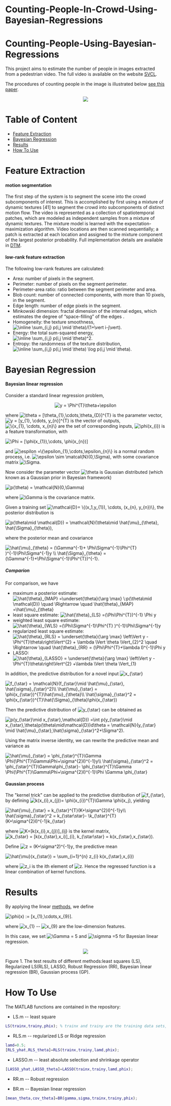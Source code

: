 # Counting-People-In-Crowd-Using-Bayesian-Regressions

# Counting-People-Using-Bayesian-Regressions

This project aims to estimate the number of people in images extracted from a pedestrian video. The full video is available on the website [SVCL](http://www.svcl.ucsd.edu/projects/peoplecnt/). 

The procedures of counting people in the image is illustrated below [see this paper](http://visal.cs.cityu.edu.hk/static/pubs/journal/tip12-pedcount.pdf).
<p align ="center">
<img src=https://user-images.githubusercontent.com/45757826/57583937-0fe4ff80-74d6-11e9-9113-41a099988f56.png>
</p>


# Table of Content
- [Feature Extraction](#feature-extraction)
- [Bayesian Regression](#bayesian-regression)
- [Results](#results)
- [How To Use](#how-to-use)

# Feature Extraction

#### motion segmentation
The first step of the system is to segment the scene into the crowd subcomponents of interest. This is accomplished by first using a mixture of dynamic textures
[41] to segment the crowd into subcomponents of distinct motion flow. The video is represented as a collection of spatiotemporal patches, which are modeled as independent samples from a mixture of dynamic textures. The mixture model is learned with the expectation-maximization algorithm. Video locations are then scanned sequentially; a patch is extracted at each location and assigned to the mixture component of the largest posterior probability. Full implementation details are available in 
[DTM](http://www.svcl.ucsd.edu/publications/journal/2008/pami/pami08-dytexmix.pdf).


#### low-rank feature extraction
The following low-rank features are calculated:
- Area: number of pixels in the segment.
- Perimeter: number of pixels on the segment perimeter.
- Perimeter-area ratio: ratio between the segment perimeter and area.
- Blob count: number of connected components, with more than 10 pixels, in the segment.
- Edge length: number of edge pixels in the segment.
- Minkowski dimension: fractal dimension of the internal edges, which estimates the degree of “space-filling” of the edges .
- Homogeneity: the texture smoothness, <img src="https://tex.s2cms.ru/svg/%5Cinline%20%5Csum_%7Bi%2Cj%7D%20p(i%2Cj%20%5Cmid%20%5Ctheta)%2F(1%2B%5Cvert%20i-j%5Cvert)" alt="\inline \sum_{i,j} p(i,j \mid \theta)/(1+\vert i-j\vert)" />.
- Energy: the total sum-squared energy, <img src="https://tex.s2cms.ru/svg/%5Cinline%20%5Csum_%7Bi%2Cj%7D%20p(i%2Cj%20%5Cmid%20%5Ctheta)%5E2" alt="\inline \sum_{i,j} p(i,j \mid \theta)^2" />.
- Entropy: the randomness of the texture distribution, <img src="https://tex.s2cms.ru/svg/%5Cinline%20%5Csum_%7Bi%2Cj%7D%20p(i%2Cj%20%5Cmid%20%5Ctheta)%20%5Clog%20p(i%2Cj%20%5Cmid%20%5Ctheta)" alt="\inline \sum_{i,j} p(i,j \mid \theta) \log p(i,j \mid \theta)" />.

# Bayesian Regression

#### Bayesian linear regression
Consider a standard linear regression problem, 

<p align = "center">

<img src="https://tex.s2cms.ru/svg/y%20%3D%20%5CPhi%5E%7BT%7D%5Ctheta%2B%5Cepsilon" alt="y = \Phi^{T}\theta+\epsilon" />

</p>

where <img src="https://tex.s2cms.ru/svg/%5Ctheta%20%3D%20%5B%5Ctheta_%7B1%7D%2C%5Ccdots%2C%5Ctheta_%7BD%7D%5D%5E%7BT%7D" alt="\theta = [\theta_{1},\cdots,\theta_{D}]^{T}" /> is the parameter vector, <img src="https://tex.s2cms.ru/svg/y%20%3D%20%5By_%7B1%7D%2C%20%5Ccdots%2C%20y_%7Bn%7D%5D%5E%7BT%7D%20" alt="y = [y_{1}, \cdots, y_{n}]^{T} " /> is the vector of outputs, <img src="https://tex.s2cms.ru/svg/%20%5C%7Bx_%7B1%7D%2C%20%5Ccdots%2C%20x_%7Bn%7D%5C%7D" alt=" \{x_{1}, \cdots, x_{n}\}" /> are the set of corresponding inputs, <img src="https://tex.s2cms.ru/svg/%5Cphi(x_%7Bi%7D)" alt="\phi(x_{i})" /> is a feature transformation, with 

<img src="https://tex.s2cms.ru/svg/%20%5CPhi%20%3D%20%5B%5Cphi(x_%7B1%7D)%2C%5Ccdots%2C%20%5Cphi(x_%7Bn%7D)%5D" alt=" \Phi = [\phi(x_{1}),\cdots, \phi(x_{n})]" />

and <img src="https://tex.s2cms.ru/svg/%5Cespilon%20%3D%5C%7B%5Cepsilon_%7B1%7D%2C%5Ccdots%2C%5Cepsilon_%7Bn%7D%5C%7D%20" alt="\espilon =\{\epsilon_{1},\cdots,\epsilon_{n}\} " /> is a normal random process, i.e. <img src="https://tex.s2cms.ru/svg/%5Cepsilon%20%5Csim%20%5Cmatcal%7BN%7D(0%2C%5CSigma)" alt="\epsilon \sim \matcal{N}(0,\Sigma)" />, with some covariance matrix <img src="https://tex.s2cms.ru/svg/%5CSigma" alt="\Sigma" />.

Now consider the parameter vector <img src="https://tex.s2cms.ru/svg/%5Ctheta" alt="\theta" /> is Gaussian distributed (which known as a Gaussian prior in Bayesian framework)

<img src="https://tex.s2cms.ru/svg/%20p(%5Ctheta)%20%3D%20%5Cmathcal%7BN%7D(0%2C%5CGamma)" alt=" p(\theta) = \mathcal{N}(0,\Gamma)" />

where <img src="https://tex.s2cms.ru/svg/%5CGamma" alt="\Gamma" /> is the covariance matrix. 

Given a training set <img src="https://tex.s2cms.ru/svg/%5Cmathcal%7BD%7D%3D%20%5C%7B(x_1%2Cy_%7B1%7D)%2C%20%5Ccdots%2C%20(x_%7Bn%7D%2C%20y_%7Bn%7D)%5C%7D" alt="\mathcal{D}= \{(x_1,y_{1}), \cdots, (x_{n}, y_{n})\}" />, the posterior distribution is

<img src="https://tex.s2cms.ru/svg/p(%5Ctheta%5Cmid%20%5Cmathcal%7BD%7D)%20%3D%20%5Cmathcal%7BN%7D(%5Ctheta%5Cmid%20%5Chat%7B%5Cmu%7D_%7B%5Ctheta%7D%2C%20%5Chat%7B%5CSigma%7D_%7B%5Ctheta%7D)%2C%20" alt="p(\theta\mid \mathcal{D}) = \mathcal{N}(\theta\mid \hat{\mu}_{\theta}, \hat{\Sigma}_{\theta}), " />

where the posterior mean and covariance

<img src="https://tex.s2cms.ru/svg/%5Chat%7B%5Cmu%7D_%7B%5Ctheta%7D%20%3D%20(%5CGamma%5E%7B-1%7D%2B%20%5CPhi%5CSigma%5E%7B-1%7D%5CPhi%5E%7BT%7D%20)%5E%7B-1%7D%5CPhi%5CSigma%5E%7B-1%7Dy%20%5C%5C%0A%5Chat%7B%5CSigma%7D_%7B%5Ctheta%7D%20%3D%20(%5CGamma%5E%7B-1%7D%2B%5CPhi%5CSigma%5E%7B-1%7D%5CPhi%5E%7BT%7D)%5E%7B-1%7D." alt="\hat{\mu}_{\theta} = (\Gamma^{-1}+ \Phi\Sigma^{-1}\Phi^{T} )^{-1}\Phi\Sigma^{-1}y \\
\hat{\Sigma}_{\theta} = (\Gamma^{-1}+\Phi\Sigma^{-1}\Phi^{T})^{-1}." />

##### Comparion
For comparison, we have
- maximum a posterior estimate: <img src="https://tex.s2cms.ru/svg/%5Chat%7B%5Ctheta%7D_%7BMAP%7D%20%3D%5Cunderset%7B%5Ctheta%7D%7B%5Carg%20%5Cmax%7D%20%5C%3Ap(%5Ctheta%5Cmid%20%5Cmathcal%7BD%7D)%20%5Cquad%20%5CRightarrow%20%5Cquad%20%5Chat%7B%5Ctheta%7D_%7BMAP%7D%20%3D%5Chat%7B%5Cmu%7D_%7B%5Ctheta%7D" alt="\hat{\theta}_{MAP} =\underset{\theta}{\arg \max} \:p(\theta\mid \mathcal{D}) \quad \Rightarrow \quad \hat{\theta}_{MAP} =\hat{\mu}_{\theta}" /> 
- least square estimate: <img src="https://tex.s2cms.ru/svg/%5Chat%7B%5Ctheta%7D_%7BLS%7D%20%3D(%5CPhi%5CPhi%5E%7BT%7D)%5E%7B-1%7D%20%5CPhi%20y" alt="\hat{\theta}_{LS} =(\Phi\Phi^{T})^{-1} \Phi y" />
- weighted least square estimate: <img src="https://tex.s2cms.ru/svg/%5Chat%7B%5Ctheta%7D_%7BWLS%7D%20%3D(%5CPhi%5CSigma%5E%7B-1%7D%5CPhi%5E%7BT%7D%20)%5E%7B-1%7D%5CPhi%5CSigma%5E%7B-1%7Dy%20" alt="\hat{\theta}_{WLS} =(\Phi\Sigma^{-1}\Phi^{T} )^{-1}\Phi\Sigma^{-1}y " />
- regularized least square estimate: <img src="https://tex.s2cms.ru/svg/%20%5Chat%7B%5Ctheta%7D_%7BRLS%7D%20%3D%20%5Cunderset%7B%5Ctheta%7D%7B%5Carg%20%5Cmax%7D%20%5Cleft%5CVert%20y%20-%5CPhi%5E%7BT%7D%5Ctheta%5Cright%5CVert%5E%7B2%7D%20%2B%20%5Clambda%20%5CVert%20%5Ctheta%20%5CVert_%7B2%7D%5E2%20%20%5Cquad%20%5CRightarrow%20%5Cquad%20%20%5Chat%7B%5Ctheta%7D_%7BRR%7D%20%3D%20(%5CPhi%5CPhi%5E%7BT%7D%2B%5Clambda%20I)%5E%7B-1%7D%5CPhi%20y" alt=" \hat{\theta}_{RLS} = \underset{\theta}{\arg \max} \left\Vert y -\Phi^{T}\theta\right\Vert^{2} + \lambda \Vert \theta \Vert_{2}^2  \quad \Rightarrow \quad  \hat{\theta}_{RR} = (\Phi\Phi^{T}+\lambda I)^{-1}\Phi y" /> 
- LASSO: <img src="https://tex.s2cms.ru/svg/%5Chat%7B%5Ctheta%7D_%7BLASSO%7D%20%3D%20%5Cunderset%7B%5Ctheta%7D%7B%5Carg%20%5Cmax%7D%20%5Cleft%5CVert%20y%20-%5CPhi%5E%7BT%7D%5Ctheta%5Cright%5CVert%5E%7B2%7D%20%2B%5Clambda%20%5CVert%20%5Ctheta%20%5CVert_%7B1%7D%20" alt="\hat{\theta}_{LASSO} = \underset{\theta}{\arg \max} \left\Vert y -\Phi^{T}\theta\right\Vert^{2} +\lambda \Vert \theta \Vert_{1} " />

In addition, the predictive distribution for a novel input <img src="https://tex.s2cms.ru/svg/x_%7B%5Cstar%7D" alt="x_{\star}" />

<img src="https://tex.s2cms.ru/svg/f_%7B%5Cstar%7D%20%3D%20%5Cmathcal%7BN%7D(f_%7B%5Cstar%7D%5Cmid%20%5Chat%7B%5Cmu%7D_%7B%5Cstar%7D%2C%20%5Chat%7B%5Csigma%7D_%7B%5Cstar%7D%5E2)%5C%5C%0A%5Chat%7B%5Cmu%7D_%7B%5Cstar%7D%20%3D%20%5Cphi(x_%7B%5Cstar%7D)%5E%7BT%7D%5Chat%7B%5Cmu%7D_%7B%5Ctheta%7D%5C%5C%0A%5Chat%7B%5Csigma%7D_%7B%5Cstar%7D%5E2%20%3D%20%5Cphi(x_%7B%5Cstar%7D)%5E%7BT%7D%5Chat%7B%5CSigma%7D_%7B%5Ctheta%7D%5Cphi(x_%7B%5Cstar%7D)" alt="f_{\star} = \mathcal{N}(f_{\star}\mid \hat{\mu}_{\star}, \hat{\sigma}_{\star}^2)\\
\hat{\mu}_{\star} = \phi(x_{\star})^{T}\hat{\mu}_{\theta}\\
\hat{\sigma}_{\star}^2 = \phi(x_{\star})^{T}\hat{\Sigma}_{\theta}\phi(x_{\star})" />

Then the predictive distribution of <img src="https://tex.s2cms.ru/svg/y_%7B%5Cstar%7D" alt="y_{\star}" /> can be obtained as

<img src="https://tex.s2cms.ru/svg/%20p(y_%7B%5Cstar%7D%5Cmid%20x_%7B%5Cstar%7D%2C%5Cmathcal%7BD%7D)%20%3D%5Cint%20p(y_%7B%5Cstar%7D%5Cmid%20x_%7B%5Cstar%7D%2C%5Ctheta)p(%5Ctheta%5Cmid%5Cmathcal%7BD%7D)d%5Ctheta%20%3D%20%5Cmathcal%7BN%7D(y_%7B%5Cstar%7D%20%5Cmid%20%5Chat%7B%5Cmu%7D_%7B%5Cstar%7D%2C%5Chat%7B%5Csigma%7D_%7B%5Cstar%7D%5E2%2B%5CSigma%5E2)." alt=" p(y_{\star}\mid x_{\star},\mathcal{D}) =\int p(y_{\star}\mid x_{\star},\theta)p(\theta\mid\mathcal{D})d\theta = \mathcal{N}(y_{\star} \mid \hat{\mu}_{\star},\hat{\sigma}_{\star}^2+\Sigma^2)." />

Using the matrix inverse identity, we can rewrite the predictive mean and variance as

<img src="https://tex.s2cms.ru/svg/%5Chat%7B%5Cmu%7D_%7B%5Cstar%7D%20%3D%20%5Cphi_%7B%5Cstar%7D%5E%7BT%7D%5CGamma%20%5CPhi(%5CPhi%5E%7BT%7D%5CGamma%5CPhi%2B%5Csigma%5E%7B2%7DI)%5E%7B-1%7Dy%5C%5C%0A%5Chat%7B%5Csigma%7D_%7B%5Cstar%7D%5E2%20%3D%20%5Cphi_%7B%5Cstar%7D%5E%7BT%7D%5CGamma%5Cphi_%7B%5Cstar%7D-%20%5Cphi_%7B%5Cstar%7D%5E%7BT%7D%5CGamma%20%5CPhi(%5CPhi%5E%7BT%7D%5CGamma%5CPhi%2B%5Csigma%5E%7B2%7DI)%5E%7B-1%7D%5CPhi%20%5CGamma%20%5Cphi_%7B%5Cstar%7D%0A" alt="\hat{\mu}_{\star} = \phi_{\star}^{T}\Gamma \Phi(\Phi^{T}\Gamma\Phi+\sigma^{2}I)^{-1}y\\
\hat{\sigma}_{\star}^2 = \phi_{\star}^{T}\Gamma\phi_{\star}- \phi_{\star}^{T}\Gamma \Phi(\Phi^{T}\Gamma\Phi+\sigma^{2}I)^{-1}\Phi \Gamma \phi_{\star}
" />


#### Gaussian process


The "kernel trick" can be applied to the predictive distribution of <img src="https://tex.s2cms.ru/svg/%20f_%7B%5Cstar%7D" alt=" f_{\star}" />, by defining <img src="https://tex.s2cms.ru/svg/k(x_%7Bi%7D%2Cx_%7Bj%7D)%3D%20%5Cphi(x_%7Bi%7D)%5E%7BT%7D%5CGamma%20%5Cphi(x_j)%20" alt="k(x_{i},x_{j})= \phi(x_{i})^{T}\Gamma \phi(x_j) " />, yielding

<img src="https://tex.s2cms.ru/svg/%5Chat%7B%5Cmu%7D_%7B%5Cstar%7D%20%3D%20k_%7B%5Cstar%7D%5E%7BT%7D(K%2B%5Csigma%5E%7B2%7DI)%5E%7B-1%7Dy%5C%5C%0A%5Chat%7B%5Csigma%7D_%7B%5Cstar%7D%5E2%20%3D%20k_%7B%5Cstar%5Cstar%7D-%20%5Ck_%7B%5Cstar%7D%5E%7BT%7D(K%2B%5Csigma%5E%7B2%7DI)%5E%7B-1%7Dk_%7B%5Cstar%7D%0A" alt="\hat{\mu}_{\star} = k_{\star}^{T}(K+\sigma^{2}I)^{-1}y\\
\hat{\sigma}_{\star}^2 = k_{\star\star}- \k_{\star}^{T}(K+\sigma^{2}I)^{-1}k_{\star}
" />

where <img src="https://tex.s2cms.ru/svg/K%3D%5Bk(x_%7Bi%7D%2Cx_%7Bj%7D)%5D_%7Bij%7D%20" alt="K=[k(x_{i},x_{j})]_{ij} " /> is the kernel matrix, <img src="https://tex.s2cms.ru/svg/k_%7B%5Cstar%7D%20%3D%20%5Bk(x_%7B%5Cstar%7D%2Cx_i)%5D_%7Bi%7D%2C%20k_%7B%5Cstar%5Cstar%7D%20%3D%20k(x_%7B%5Cstar%7D%2Cx_%7B%5Cstar%7D)%20" alt="k_{\star} = [k(x_{\star},x_i)]_{i}, k_{\star\star} = k(x_{\star},x_{\star}) " />.

Define <img src="https://tex.s2cms.ru/svg/z%20%3D%20(K%2B%5Csigma%5E2)%5E%7B-1%7Dy" alt="z = (K+\sigma^2)^{-1}y" />, the predictive mean 

<img src="https://tex.s2cms.ru/svg/%5Chat%7B%5Cmu%7D(x_%7B%5Cstar%7D)%20%3D%20%5Csum_%7Bi%3D1%7D%5E%7Bn%7D%20z_%7Bi%7D%20k(x_%7B%5Cstar%7D%2Cx_%7Bi%7D)%20" alt="\hat{\mu}(x_{\star}) = \sum_{i=1}^{n} z_{i} k(x_{\star},x_{i}) " />

where <img src="https://tex.s2cms.ru/svg/z_i" alt="z_i" /> is the ith element of <img src="https://tex.s2cms.ru/svg/z" alt="z" />. Hence the regressed function is a linear combination of kernel functions.

# Results

By applying the linear [methods](#comparion), we define

<img src="https://tex.s2cms.ru/svg/%5Cphi(x)%20%3A%3D%20%5Bx_%7B1%7D%2C%5Ccdots%2Cx_%7B9%7D%5D." alt="\phi(x) := [x_{1},\cdots,x_{9}]." />

where <img src="https://tex.s2cms.ru/svg/x_%7B1%7D" alt="x_{1}" /> -- <img src="https://tex.s2cms.ru/svg/x_%7B9%7D" alt="x_{9}" /> are the low-dimension features.

In this case, we set <img src="https://tex.s2cms.ru/svg/%5CGamma%20%3D%205" alt="\Gamma = 5" /> and <img src="https://tex.s2cms.ru/svg/%20%5Csigmma%20%3D5" alt=" \sigmma =5" /> for Bayesian linear regression.


<p align ="center">
<img src=https://user-images.githubusercontent.com/45757826/57603465-128d3680-7562-11e9-8567-0a7eaeb53cd1.png>
</p>
Figure 1. The test results of different methods:least squares (LS), Regularized LS(RLS), LASSO, Robust Regression (RR), Bayesian linear regression (BR), Gaussian process (GP).

# How To Use
The MATLAB functions are contained in the repository:

- LS.m -- least square

```Matlab
LS(trainx,trainy,phix); % trainx and trainy are the training data sets, phix is can be the polynomial form of [x1,...,x9], 
```

- RLS.m -- regularized LS or Ridge regression

```Matlab
lamd=0.5;
[RLS_yhat,RLS_theta]=RLS(trainx,trainy,lamd,phix);
```
- LASSO.m -- least absolute selection and shrinkage operator
```Matlab
[LASSO_yhat,LASSO_theta]=LASSO(trainx,trainy,lamd,phix);
```
- RR.m -- Robust regression

- BR.m -- Bayesian linear regression

```Matlab
[mean_theta,cov_theta]=BR(gamma,sigma,trainx,trainy,phix);
```





